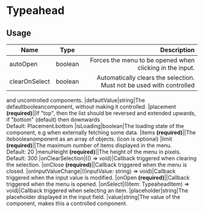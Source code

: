 <!-- 
This is an auto-generated markdown. 
You can change it in "src/organisms/Typeahead.tsx" and run build:docs to update this file.
-->
# Typeahead

## Usage
| Name        | Type           | Description  |
| ----------- |:--------------:| ------------:|
|autoOpen|boolean|Forces the menu to be opened when clicking in the input.
|clearOnSelect|boolean|Automatically clears the selection. Must not be used with controlled
and uncontrolled components.
|defaultValue|string|The defaultbooleancomponent, without making it controlled.
|placement **(required)**||If "top", then the list should be reversed and extended upwards, if "bottom" (default) then downwards<br>Default: Placement.bottom
|isLoading|boolean|The loading state of the component, e.g when externally fetching some
data.
|items **(required)**||The itebooleanomponent as an array of objects. (icon is optional)
|limit **(required)**||The maximum number of items displayed in the menu.<br>Default: 20
|menuHeight **(required)**||The height of the menu in pixels.<br>Default: 300
|onClearSelection|(() => void)|Callback triggered when clearing the selection.
|onClose **(required)**||Callback triggered when the menu is closed.
|onInputValueChange|((inputValue: string) => void)|Callback triggered when the input value is modified.
|onOpen **(required)**||Callback triggered when the menu is opened.
|onSelect|((item: TypeaheadItem) => void)|Callback triggered when selecting an item.
|placeholder|string|The placeholder displayed in the input field.
|value|string|The value of the component, makes this a controlled component.
